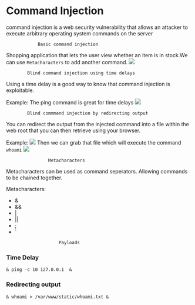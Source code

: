 # Command Injection
command injection is a web security vulnerability that allows an attacker to execute arbitrary operating system commands on the server

				Basic command injection
Shopping application that lets the user view whether an item is in stock.We can use `Metacharacters` to add another command.
![](Command2.png)


			Blind command injection using time delays
Using a time delay is a good way to know that command injection is exploitable.

Example:
The ping command is great for time delays
![](Command3.png)

			Blind commmand injection by redirecting output
You can redirect the output from the injected command into a file within the web root that you can then retrieve using your browser.			
			
Example:
![](Command4.png)
Then we can grab that file which will execute the command `whoami`
![](Command5.png)

					Metacharacters
Metacharacters can be used as command seperators. Allowing commands to be chained together.

Metacharacters:
- &
-  &&
-  |
-  ||
- ;
- `

<!-- -->

						Payloads

### Time Delay
`& ping -c 10 127.0.0.1  &`


### Redirecting output
`& whoami > /var/www/static/whoami.txt &`
